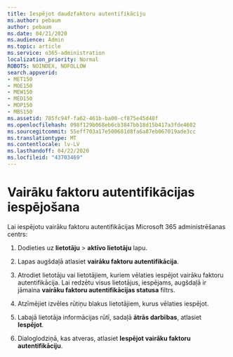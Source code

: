 ```yaml
---
title: Iespējot daudzfaktoru autentifikāciju
ms.author: pebaum
author: pebaum
ms.date: 04/21/2020
ms.audience: Admin
ms.topic: article
ms.service: o365-administration
localization_priority: Normal
ROBOTS: NOINDEX, NOFOLLOW
search.appverid:
- MET150
- MOE150
- MEW150
- MED150
- MOP150
- MBS150
ms.assetid: 785fc94f-fa62-461b-ba00-cf875e45d48f
ms.openlocfilehash: 098f129b068eb6cb3847bb18d15b417a3fde4602
ms.sourcegitcommit: 55eff703a17e500681d8fa6a87eb067019ade3cc
ms.translationtype: MT
ms.contentlocale: lv-LV
ms.lasthandoff: 04/22/2020
ms.locfileid: "43703469"
---
```

# <a name="enable-multi-factor-authentication"></a>Vairāku faktoru autentifikācijas iespējošana

Lai iespējotu vairāku faktoru autentifikācijas Microsoft 365 administrēšanas centrs:

1. Dodieties uz **lietotāju** \> **aktīvo lietotāju** lapu.
    
2. Lapas augšdaļā atlasiet **vairāku faktoru autentifikācija**. 
    
3. Atrodiet lietotāju vai lietotājiem, kuriem vēlaties iespējot vairāku faktoru autentifikācija. Lai redzētu visus lietotājus, iespējams, augšdaļā ir jāmaina **vairāku faktoru autentifikācijas statusa** filtrs.
    
4. Atzīmējiet izvēles rūtiņu blakus lietotājiem, kurus vēlaties iespējot.
    
5.  Labajā lietotāja informācijas rūtī, sadaļā **ātrās darbības**, atlasiet **Iespējot**. 
    
6. Dialoglodziņā, kas atveras, atlasiet **Iespējot vairāku faktoru autentifikāciju**. 
    

